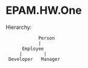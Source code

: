# EPAM.HW.One

Hierarchy:
    
                Person
                |
          Employee
         |        |  
     Developer   Manager 
